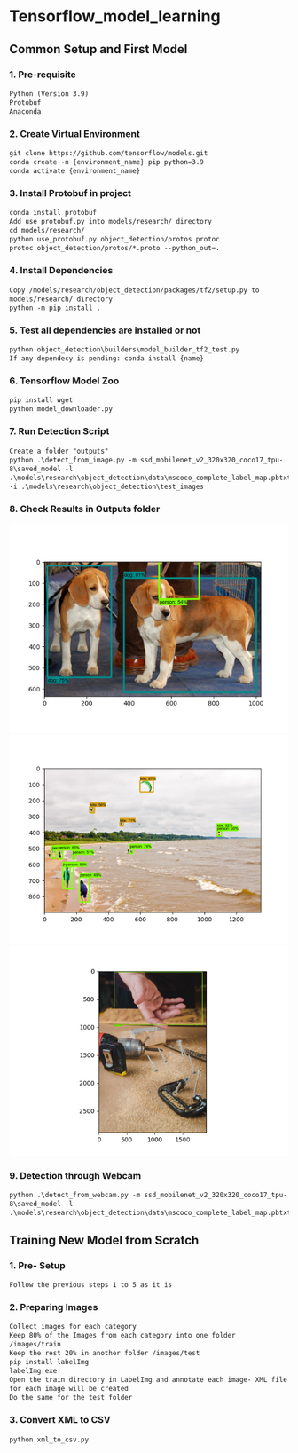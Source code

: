 # Tensorflow_model_learning

## Common Setup and First Model
### 1. Pre-requisite
    Python (Version 3.9) 
    Protobuf
    Anaconda
### 2. Create Virtual Environment
    git clone https://github.com/tensorflow/models.git
    conda create -n {environment_name} pip python=3.9
    conda activate {environment_name}
### 3. Install Protobuf in project
    conda install protobuf
    Add use_protobuf.py into models/research/ directory
    cd models/research/
    python use_protobuf.py object_detection/protos protoc
    protoc object_detection/protos/*.proto --python_out=.
### 4. Install Dependencies
    Copy /models/research/object_detection/packages/tf2/setup.py to models/research/ directory
    python -m pip install .
### 5. Test all dependencies are installed or not
    python object_detection\builders\model_builder_tf2_test.py
    If any dependecy is pending: conda install {name}
### 6. Tensorflow Model Zoo
    pip install wget
    python model_downloader.py
### 7. Run Detection Script
    Create a folder "outputs"
    python .\detect_from_image.py -m ssd_mobilenet_v2_320x320_coco17_tpu-8\saved_model -l .\models\research\object_detection\data\mscoco_complete_label_map.pbtxt -i .\models\research\object_detection\test_images
### 8. Check Results in Outputs folder
![thumbnail](./detection_output0.png)
![thumbnail](./detection_output1.png)
![thumbnail](./detection_output2.png)
### 9. Detection through Webcam
    python .\detect_from_webcam.py -m ssd_mobilenet_v2_320x320_coco17_tpu-8\saved_model -l .\models\research\object_detection\data\mscoco_complete_label_map.pbtxt

## Training New Model from Scratch
### 1. Pre- Setup
    Follow the previous steps 1 to 5 as it is
### 2. Preparing Images
    Collect images for each category
    Keep 80% of the Images from each category into one folder /images/train
    Keep the rest 20% in another folder /images/test
    pip install labelImg
    labelImg.exe
    Open the train directory in LabelImg and annotate each image- XML file for each image will be created
    Do the same for the test folder
### 3. Convert XML to CSV
    python xml_to_csv.py
